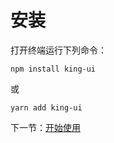 # 安装
打开终端运行下列命令：
```
npm install king-ui
```
或
```
yarn add king-ui
```

下一节：[开始使用](#/doc/get-started)